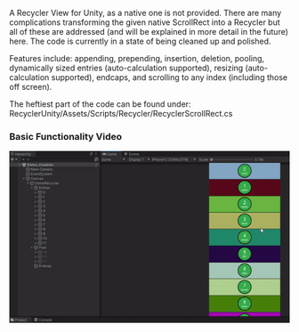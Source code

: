 ﻿A Recycler View for Unity, as a native one is not provided. 
There are many complications transforming the given native ScrollRect into a Recycler
but all of these are addressed (and will be explained in more detail in the future) here. 
The code is currently in a state of being cleaned up and polished.

Features include: 
appending, prepending, insertion, deletion, pooling, 
dynamically sized entries (auto-calculation supported), resizing (auto-calculation supported), endcaps, and scrolling to any index (including those off screen).

The heftiest part of the code can be found under: RecyclerUnity/Assets/Scripts/Recycler/RecyclerScrollRect.cs

### Basic Functionality Video
![](https://github.com/surmwill/recycler_unity/blob/master/README_Images/recycler_basic_functionality.gif)
